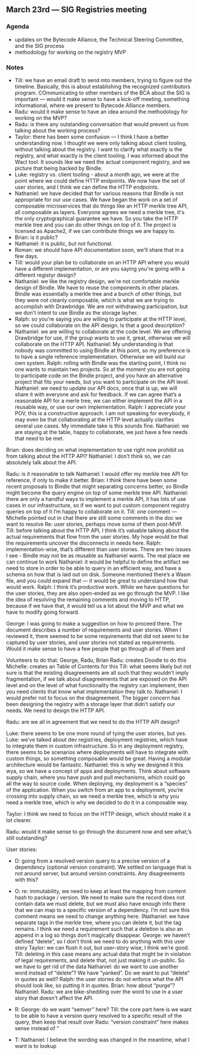 ## March 23rd — SIG Registries meeting

### Agenda
- updates on the Bytecode Alliance, the Technical Steering Committee, and the SIG process
- methodology for working on the registry MVP


### Notes

- Till: we have an email draft to send mto members, trying to figure out the timeline. Basically, this is about establishing the recognized contributors program. COmmunicating to other members of the BCA about the SIG is important — would it make sense to have a kick-off meeting, something informational, where we present to Bytecode Alliance members.
- Radu: would it make sense to have an idea around the methodology for working on the MVP?
- Radu: is there any outstanding conversation that would prevent us from talking about the working process?
- Taylor: there has been some confusion — I think I have a better understanding now. I thought we were only talking about client tooling, without talking about the registry. I want to clarify what exactly is the registry, and what exactly is the client tooling. I was informed about the Wact tool. It sounds like we need the actual component registry, and we picture that being backed by Bindle.
- Luke: registry vs. client tooling - about a month ago, we were at the point where we could define HTTP endpoints. We now have the set of user stories, and I think we can define the HTTP endpoints.
- Nathaniel: we have decided that for various reasons that Bindle is not appropriate for our use cases. We have began the work on a set of composable microservices that do things like an HTTP merkle tree API, all composable as layers. Everyone agrees we need a merkle tree, it's the only cryptographical guarantee we have. So you take the HTTP merkle tree and you can do other things on top of it. The project is licensed as Apache2, if we can contribute things we are happy to.
- Brian: is it public?
- Nathaniel: it is public, but not functional.
- Roman: we should have API documentation soon, we'll share that in a few days.
- Till: would your plan be to collaborate on an HTTP API where you would have a different implementation, or are you saying you're going with a different registyr design?
- Nathaniel: we like the registry design, we're not comfortable merkle design of Bindle. We have to reuse the components in other places. Bindle was essentially a merkle tree and a bunch of other things, but they were not cleanly composable, which is what we are trying to accomplish with Drawbridge. We are *not* withdrawing participation, but we don't intent to use Bindle as the storage layher.
- Ralph: so you're saying you are willing to participate at the HTTP level, so we could collaborate on the API design. Is that a good description?
- Nathaniel: we are willing to collaborate at the code level. We are offering Drawbridge for use, if the group wants to use it, great, otherwise we will collaborate on the HTTP API.
Nathaniel:
My understanding is that nobody was committed to using Bindle at this point, so my preference is to have a single reference implementation. Otherwise we will build our own system.
Ralph: rolling with Bindle was the starting point, I think no one wants to maintain two projects. So at the moment you are not going to participate code on the Bindle project, and you have an alternative project that fits your needs, but you want to participate on the API level.
Nathaniel: we need to update our API docs, once that is up, we will share it with everyone and ask for feedback. If we can agree that’s a reasonable API for a merle tree, we can either implement the API in a reusable way, or use our own implementation.
Ralph: I appreciate your POV, this is a constructive approach. I am not speaking for everybody, it may even be that collaborating at the HTTP level actually clarifies several use cases. My immediate take is this sounds fine.
Nathaniel: we are staying at the table, happy to collaborate, we just have a few needs that need to be met.

Brian: does deciding on what implementation to use right now prohibit us from talking about the HTTP API?
Nathaniel: I don’t think so, we can absolutely talk about the API.

Radu: is it reasonable to talk
Nathaniel: I would offer my merkle tree API for reference, if only to make it better.
Brian: I think there have been some recent proposals to Bindle that might separating concerns better, so Bindle might become the query engine on top of some merkle tree API.
Nathaniel: there are only a handful ways to implement a merkle API, it has lots of use cases in our infrastructure, so if we want to put custom component registry queries on top of it I’m happy to collaborate on it.
Till: one comment — Michelle pointed out in chat there are still some comments in the doc we want to resolve Re: user stories, perhaps move some of them post-MVP.
Till: before talking about the HTTP API, I think it’s valuable talking about the actual requirements that flow from the user stories. My hope would be that the requirements uncover the disconnects in needs here.
Ralph: implementation-wise, that’s different than user stories. There are two issues I see - Bindle may not be as reusable as Nathaniel wants. The real place we can continue to work
Nathaniel: it would be helpful to define the artifact we need to store in order to be able to query in an efficient way, and have a schema on how that is laid out on disk. Someone mentioned there’s a Wasm file, and you could expand that — it would be great to understand how that would work.
Ralph: I think it’s productive work. While we have questions for the user stories, they are also open-ended as we go through the MVP. I like the idea of resolving the remaining comments and moving to HTTP, because if we have that, it would tell us a lot about the MVP and what we have to modify going forward.


George: I was going to make a suggestion on how to proceed there. The document describes a number of requirements and user stories. When I reviewed it, there seemed to be some requirements that did not seem to be captured by user stories, and user stories not stated as requirements. Would it make sense to have a few people that go through all of them and

Volunteers to do that: George, Radu, Brian
Radu: creates Doodle to do this
Michelle: creates an Table of Contents for this
Till: what seems likely but not sure is that the existing disagreements are all such that they wouldn’t imply fragmentation, if we talk about disagreements that are exposed on the API level and on the level of what functionality the registry can implement, then you need clients that know what implementation they talk to.
Nathaniel: I would prefer not to focus on the disagreement. The bigger concern has been designing the registry with a storage layer that didn’t satisfy our needs. We need to design the HTTP API.

Radu: are we all in agreement that we need to do the HTTP API design?

Luke: there seems to be one more round of tying the user stories, but yes.
Luke: we’ve talked about dev registries, deployment registries, which have to integrate them in custom infrastructure. So in any deployment registry, there seems to be scenarios where deployments will have to integrate with custom things, so something composable would be great. Having a modular architecture would be fantastic.
Nathaniel: this is why we designed it this wya, so we have a concept of apps and deployments. Think about software supply chain, where you have push and pull mechanisms, which could go all the way to source code. When deploying, my deployment is a “species” of the application. When you switch from an app to a deployment, you’re crossing into supply chain, so we need a merkle tree, which is why you need a merkle tree, which is why we decided to do it in a composable way.

Taylor: I think we need to focus on the HTTP design, which should make it a lot clearer.

Radu: would it make sense to go through the document now and see what;’s still outstanding?



User stories:

- D: going from a resolved version query to a precise version of a dependency (optional version constraint). We settled on language that is not around server, but around version constraints. Any disagreements with this?
- O: re: immutability, we need to keep at least the mapping from content hash to package / version. We need to make sure the record does not contain data we must delete, but we must also have enough info there that we can map to a specific version of a dependency. I’m not sure this comment means we need to change anything here.
(Nathaniel: we have separate tags in the merkle tree, where you can delete it, but the tag remains. I think we need a requirement such that a deletion is also an append in a log so things don’t magically disappear.
George: we haven’t defined “delete”, so I don’t think we need to do anything with this user story
Taylor: we can flush it out, but user-story wise, I think we’re good.
Till: deleting in this case means any actual data that might be in violation of legal requirements, and delete that, not just making it un-public. So we have to get rid of the data
Nathaniel: do we want to use another word instead of “delete”? We have “yanked”. Do we want to put “delete” in quotes as well?
Ralph: the user stories do not enforce what the API should look like, so putting it in quotes.
Brian: how about “purge”?
Nathaniel:
Radu: we are bike-shedding over the word to use in a user story that doesn’t affect the API.

- R:
George: do we want “semver” here?
Till: the core part here is we want to be able to have a version query resolved to a specific result of the query, then keep that result over
Radu: “version constraint” here makes sense instead of “


- T:
Nathaniel: I believe the wording was changed in the meantime, what I want is to lookup
